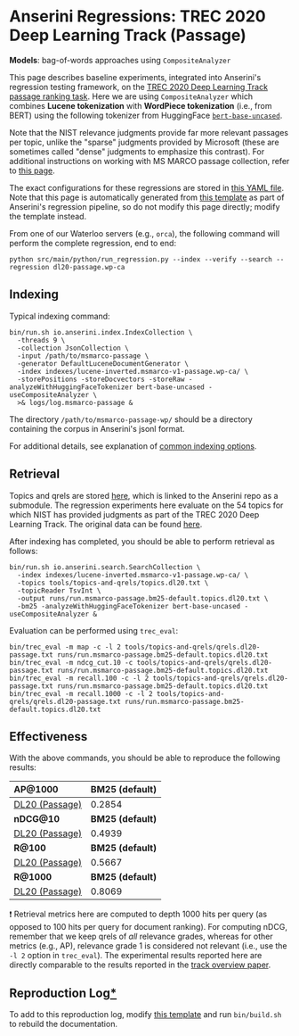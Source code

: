 # Anserini Regressions: TREC 2020 Deep Learning Track (Passage)

**Models**: bag-of-words approaches using `CompositeAnalyzer`

This page describes baseline experiments, integrated into Anserini's regression testing framework, on the [TREC 2020 Deep Learning Track passage ranking task](https://trec.nist.gov/data/deep2020.html).
Here we are using `CompositeAnalyzer` which combines **Lucene tokenization** with **WordPiece tokenization** (i.e., from BERT) using the following tokenizer from HuggingFace [`bert-base-uncased`](https://huggingface.co/bert-base-uncased).

Note that the NIST relevance judgments provide far more relevant passages per topic, unlike the "sparse" judgments provided by Microsoft (these are sometimes called "dense" judgments to emphasize this contrast).
For additional instructions on working with MS MARCO passage collection, refer to [this page](../../docs/experiments-msmarco-passage.md).

The exact configurations for these regressions are stored in [this YAML file](../../src/main/resources/regression/dl20-passage.wp-ca.yaml).
Note that this page is automatically generated from [this template](../../src/main/resources/docgen/templates/dl20-passage.wp-ca.template) as part of Anserini's regression pipeline, so do not modify this page directly; modify the template instead.

From one of our Waterloo servers (e.g., `orca`), the following command will perform the complete regression, end to end:

```
python src/main/python/run_regression.py --index --verify --search --regression dl20-passage.wp-ca
```

## Indexing

Typical indexing command:

```
bin/run.sh io.anserini.index.IndexCollection \
  -threads 9 \
  -collection JsonCollection \
  -input /path/to/msmarco-passage \
  -generator DefaultLuceneDocumentGenerator \
  -index indexes/lucene-inverted.msmarco-v1-passage.wp-ca/ \
  -storePositions -storeDocvectors -storeRaw -analyzeWithHuggingFaceTokenizer bert-base-uncased -useCompositeAnalyzer \
  >& logs/log.msmarco-passage &
```

The directory `/path/to/msmarco-passage-wp/` should be a directory containing the corpus in Anserini's jsonl format.

For additional details, see explanation of [common indexing options](../../docs/common-indexing-options.md).

## Retrieval

Topics and qrels are stored [here](https://github.com/castorini/anserini-tools/tree/master/topics-and-qrels), which is linked to the Anserini repo as a submodule.
The regression experiments here evaluate on the 54 topics for which NIST has provided judgments as part of the TREC 2020 Deep Learning Track.
The original data can be found [here](https://trec.nist.gov/data/deep2020.html).

After indexing has completed, you should be able to perform retrieval as follows:

```
bin/run.sh io.anserini.search.SearchCollection \
  -index indexes/lucene-inverted.msmarco-v1-passage.wp-ca/ \
  -topics tools/topics-and-qrels/topics.dl20.txt \
  -topicReader TsvInt \
  -output runs/run.msmarco-passage.bm25-default.topics.dl20.txt \
  -bm25 -analyzeWithHuggingFaceTokenizer bert-base-uncased -useCompositeAnalyzer &
```

Evaluation can be performed using `trec_eval`:

```
bin/trec_eval -m map -c -l 2 tools/topics-and-qrels/qrels.dl20-passage.txt runs/run.msmarco-passage.bm25-default.topics.dl20.txt
bin/trec_eval -m ndcg_cut.10 -c tools/topics-and-qrels/qrels.dl20-passage.txt runs/run.msmarco-passage.bm25-default.topics.dl20.txt
bin/trec_eval -m recall.100 -c -l 2 tools/topics-and-qrels/qrels.dl20-passage.txt runs/run.msmarco-passage.bm25-default.topics.dl20.txt
bin/trec_eval -m recall.1000 -c -l 2 tools/topics-and-qrels/qrels.dl20-passage.txt runs/run.msmarco-passage.bm25-default.topics.dl20.txt
```

## Effectiveness

With the above commands, you should be able to reproduce the following results:

| **AP@1000**                                                                                                  | **BM25 (default)**|
|:-------------------------------------------------------------------------------------------------------------|-------------------|
| [DL20 (Passage)](https://trec.nist.gov/data/deep2020.html)                                                   | 0.2854            |
| **nDCG@10**                                                                                                  | **BM25 (default)**|
| [DL20 (Passage)](https://trec.nist.gov/data/deep2020.html)                                                   | 0.4939            |
| **R@100**                                                                                                    | **BM25 (default)**|
| [DL20 (Passage)](https://trec.nist.gov/data/deep2020.html)                                                   | 0.5667            |
| **R@1000**                                                                                                   | **BM25 (default)**|
| [DL20 (Passage)](https://trec.nist.gov/data/deep2020.html)                                                   | 0.8069            |

❗ Retrieval metrics here are computed to depth 1000 hits per query (as opposed to 100 hits per query for document ranking).
For computing nDCG, remember that we keep qrels of _all_ relevance grades, whereas for other metrics (e.g., AP), relevance grade 1 is considered not relevant (i.e., use the `-l 2` option in `trec_eval`).
The experimental results reported here are directly comparable to the results reported in the [track overview paper](https://arxiv.org/abs/2102.07662).

## Reproduction Log[*](reproducibility.md)

To add to this reproduction log, modify [this template](../../src/main/resources/docgen/templates/dl20-passage.wp-ca.template) and run `bin/build.sh` to rebuild the documentation.
